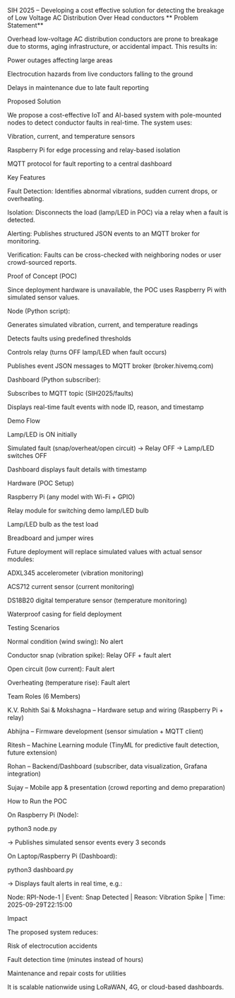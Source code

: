 SIH 2025 – Developing a cost effective solution for detecting the breakage of Low Voltage AC Distribution Over Head conductors
**
Problem Statement**

Overhead low-voltage AC distribution conductors are prone to breakage due to storms, aging infrastructure, or accidental impact. This results in:

Power outages affecting large areas

Electrocution hazards from live conductors falling to the ground

Delays in maintenance due to late fault reporting

Proposed Solution

We propose a cost-effective IoT and AI-based system with pole-mounted nodes to detect conductor faults in real-time. The system uses:

Vibration, current, and temperature sensors

Raspberry Pi for edge processing and relay-based isolation

MQTT protocol for fault reporting to a central dashboard

Key Features

Fault Detection: Identifies abnormal vibrations, sudden current drops, or overheating.

Isolation: Disconnects the load (lamp/LED in POC) via a relay when a fault is detected.

Alerting: Publishes structured JSON events to an MQTT broker for monitoring.

Verification: Faults can be cross-checked with neighboring nodes or user crowd-sourced reports.

Proof of Concept (POC)

Since deployment hardware is unavailable, the POC uses Raspberry Pi with simulated sensor values.

Node (Python script):

Generates simulated vibration, current, and temperature readings

Detects faults using predefined thresholds

Controls relay (turns OFF lamp/LED when fault occurs)

Publishes event JSON messages to MQTT broker (broker.hivemq.com)

Dashboard (Python subscriber):

Subscribes to MQTT topic (SIH2025/faults)

Displays real-time fault events with node ID, reason, and timestamp

Demo Flow

Lamp/LED is ON initially

Simulated fault (snap/overheat/open circuit) → Relay OFF → Lamp/LED switches OFF

Dashboard displays fault details with timestamp

Hardware (POC Setup)

Raspberry Pi (any model with Wi-Fi + GPIO)

Relay module for switching demo lamp/LED bulb

Lamp/LED bulb as the test load

Breadboard and jumper wires

Future deployment will replace simulated values with actual sensor modules:

ADXL345 accelerometer (vibration monitoring)

ACS712 current sensor (current monitoring)

DS18B20 digital temperature sensor (temperature monitoring)

Waterproof casing for field deployment

Testing Scenarios

Normal condition (wind swing): No alert

Conductor snap (vibration spike): Relay OFF + fault alert

Open circuit (low current): Fault alert

Overheating (temperature rise): Fault alert

Team Roles (6 Members)

K.V. Rohith Sai & Mokshagna – Hardware setup and wiring (Raspberry Pi + relay)

Abhijna – Firmware development (sensor simulation + MQTT client)

Ritesh – Machine Learning module (TinyML for predictive fault detection, future extension)

Rohan – Backend/Dashboard (subscriber, data visualization, Grafana integration)

Sujay – Mobile app & presentation (crowd reporting and demo preparation)

How to Run the POC

On Raspberry Pi (Node):

python3 node.py


→ Publishes simulated sensor events every 3 seconds

On Laptop/Raspberry Pi (Dashboard):

python3 dashboard.py


→ Displays fault alerts in real time, e.g.:

Node: RPI-Node-1 | Event: Snap Detected | Reason: Vibration Spike | Time: 2025-09-29T22:15:00

Impact

The proposed system reduces:

Risk of electrocution accidents

Fault detection time (minutes instead of hours)

Maintenance and repair costs for utilities

It is scalable nationwide using LoRaWAN, 4G, or cloud-based dashboards.
